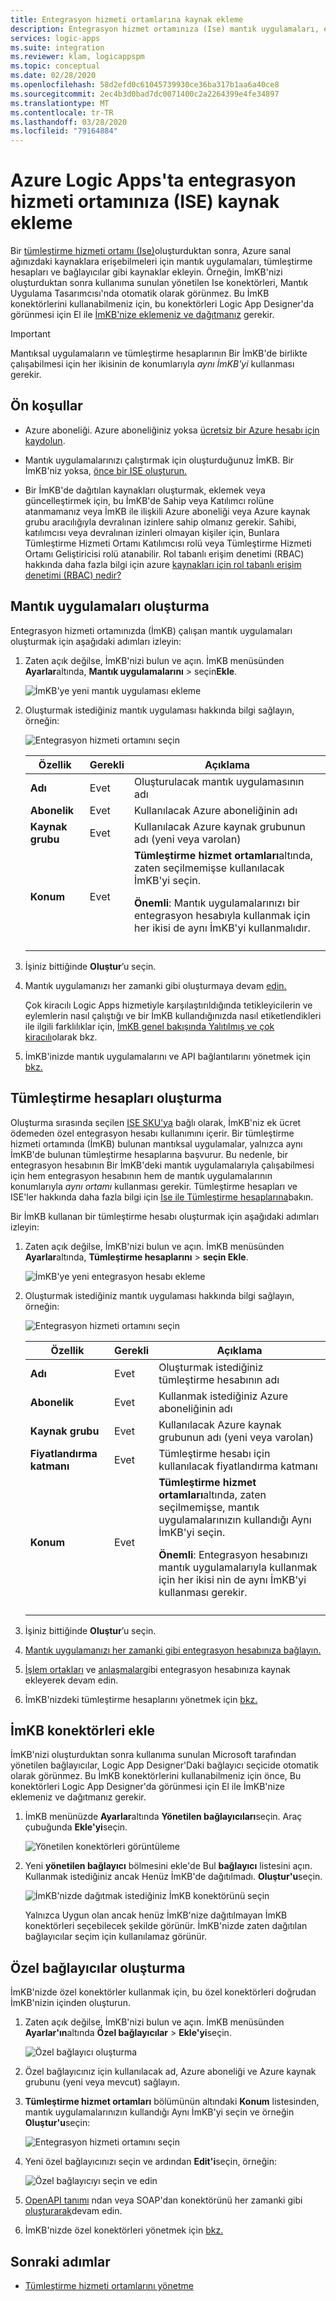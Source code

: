 ```yaml
---
title: Entegrasyon hizmeti ortamlarına kaynak ekleme
description: Entegrasyon hizmet ortamınıza (Ise) mantık uygulamaları, entegrasyon hesapları, özel bağlayıcılar ve yönetilen bağlayıcılar ekleyin
services: logic-apps
ms.suite: integration
ms.reviewer: klam, logicappspm
ms.topic: conceptual
ms.date: 02/28/2020
ms.openlocfilehash: 58d2efd0c61045739930ce36ba317b1aa6a40ce8
ms.sourcegitcommit: 2ec4b3d0bad7dc0071400c2a2264399e4fe34897
ms.translationtype: MT
ms.contentlocale: tr-TR
ms.lasthandoff: 03/28/2020
ms.locfileid: "79164884"
---
```

# <a name="add-resources-to-your-integration-service-environment-ise-in-azure-logic-apps"></a>Azure Logic Apps'ta entegrasyon hizmeti ortamınıza (ISE) kaynak ekleme

Bir [tümleştirme hizmeti ortamı (Ise)](../logic-apps/connect-virtual-network-vnet-isolated-environment-overview.md)oluşturduktan sonra, Azure sanal ağınızdaki kaynaklara erişebilmeleri için mantık uygulamaları, tümleştirme hesapları ve bağlayıcılar gibi kaynaklar ekleyin. Örneğin, İmKB'nizi oluşturduktan sonra kullanıma sunulan yönetilen Ise konektörleri, Mantık Uygulama Tasarımcısı'nda otomatik olarak görünmez. Bu İmKB konektörlerini kullanabilmeniz için, bu konektörleri Logic App Designer'da görünmesi için El ile [İmKB'nize eklemeniz ve dağıtmanız](#add-ise-connectors-environment) gerekir.

> [!IMPORTANT]
> Mantıksal uygulamaların ve tümleştirme hesaplarının Bir İmKB'de birlikte çalışabilmesi için her ikisinin de konumlarıyla *aynı İmKB'yi* kullanması gerekir.

## <a name="prerequisites"></a>Ön koşullar

* Azure aboneliği. Azure aboneliğiniz yoksa [ücretsiz bir Azure hesabı için kaydolun](https://azure.microsoft.com/free/).

* Mantık uygulamalarınızı çalıştırmak için oluşturduğunuz İmKB. Bir İmKB'niz yoksa, [önce bir ISE oluşturun.](../logic-apps/connect-virtual-network-vnet-isolated-environment.md)

* Bir İmKB'de dağıtılan kaynakları oluşturmak, eklemek veya güncelleştirmek için, bu İmKB'de Sahip veya Katılımcı rolüne atanmamanız veya İmKB ile ilişkili Azure aboneliği veya Azure kaynak grubu aracılığıyla devralınan izinlere sahip olmanız gerekir. Sahibi, katılımcısı veya devralınan izinleri olmayan kişiler için, Bunlara Tümleştirme Hizmeti Ortamı Katılımcısı rolü veya Tümleştirme Hizmeti Ortamı Geliştiricisi rolü atanabilir. Rol tabanlı erişim denetimi (RBAC) hakkında daha fazla bilgi için azure [kaynakları için rol tabanlı erişim denetimi (RBAC) nedir?](../role-based-access-control/overview.md)

<a name="create-logic-apps-environment"></a>

## <a name="create-logic-apps"></a>Mantık uygulamaları oluşturma

Entegrasyon hizmeti ortamınızda (İmKB) çalışan mantık uygulamaları oluşturmak için aşağıdaki adımları izleyin:

1. Zaten açık değilse, İmKB'nizi bulun ve açın. İmKB menüsünden **Ayarlar**altında, **Mantık uygulamalarını** > seçin**Ekle**.

   ![İmKB'ye yeni mantık uygulaması ekleme](./media/add-artifacts-integration-service-environment-ise/add-logic-app-to-ise.png)

1. Oluşturmak istediğiniz mantık uygulaması hakkında bilgi sağlayın, örneğin:

   ![Entegrasyon hizmeti ortamını seçin](./media/add-artifacts-integration-service-environment-ise/create-logic-app-integration-service-environment.png)

   | Özellik | Gerekli | Açıklama |
   |----------|----------|-------------|
   | **Adı** | Evet | Oluşturulacak mantık uygulamasının adı |
   | **Abonelik** | Evet | Kullanılacak Azure aboneliğinin adı |
   | **Kaynak grubu** | Evet | Kullanılacak Azure kaynak grubunun adı (yeni veya varolan) |
   | **Konum** | Evet | **Tümleştirme hizmet ortamları**altında, zaten seçilmemişse kullanılacak İmKB'yi seçin. <p><p> **Önemli**: Mantık uygulamalarınızı bir entegrasyon hesabıyla kullanmak için her ikisi de aynı İmKB'yi kullanmalıdır. |
   ||||

1. İşiniz bittiğinde **Oluştur**’u seçin.

1. Mantık uygulamanızı her zamanki gibi oluşturmaya devam [edin.](../logic-apps/quickstart-create-first-logic-app-workflow.md)

   Çok kiracılı Logic Apps hizmetiyle karşılaştırıldığında tetikleyicilerin ve eylemlerin nasıl çalıştığı ve bir İmKB kullandığınızda nasıl etiketlendikleri ile ilgili farklılıklar için, [İmKB genel bakışında Yalıtılmış ve çok kiracılı](../logic-apps/connect-virtual-network-vnet-isolated-environment-overview.md#difference)olarak bkz.

1. İmKB'inizde mantık uygulamalarını ve API bağlantılarını yönetmek için [bkz.](../logic-apps/ise-manage-integration-service-environment.md)

<a name="create-integration-account-environment"></a>

## <a name="create-integration-accounts"></a>Tümleştirme hesapları oluşturma

Oluşturma sırasında seçilen [ISE SKU'ya](../logic-apps/connect-virtual-network-vnet-isolated-environment-overview.md#ise-level) bağlı olarak, İmKB'niz ek ücret ödemeden özel entegrasyon hesabı kullanımını içerir. Bir tümleştirme hizmeti ortamında (İmKB) bulunan mantıksal uygulamalar, yalnızca aynı İmKB'de bulunan tümleştirme hesaplarına başvurur. Bu nedenle, bir entegrasyon hesabının Bir İmKB'deki mantık uygulamalarıyla çalışabilmesi için hem entegrasyon hesabının hem de mantık uygulamalarının konumlarıyla *aynı ortamı* kullanması gerekir. Tümleştirme hesapları ve ISE'ler hakkında daha fazla bilgi için [Ise ile Tümleştirme hesaplarına](connect-virtual-network-vnet-isolated-environment-overview.md#create-integration-account-environment)bakın.

Bir İmKB kullanan bir tümleştirme hesabı oluşturmak için aşağıdaki adımları izleyin:

1. Zaten açık değilse, İmKB'nizi bulun ve açın. İmKB menüsünden **Ayarlar**altında, **Tümleştirme hesaplarını** > **seçin Ekle**.

   ![İmKB'ye yeni entegrasyon hesabı ekleme](./media/add-artifacts-integration-service-environment-ise/add-integration-account-to-ise.png)

1. Oluşturmak istediğiniz mantık uygulaması hakkında bilgi sağlayın, örneğin:

   ![Entegrasyon hizmeti ortamını seçin](./media/add-artifacts-integration-service-environment-ise/create-integration-account-integration-service-environment.png)

   | Özellik | Gerekli | Açıklama |
   |----------|----------|-------------|
   | **Adı** | Evet | Oluşturmak istediğiniz tümleştirme hesabının adı |
   | **Abonelik** | Evet | Kullanmak istediğiniz Azure aboneliğinin adı |
   | **Kaynak grubu** | Evet | Kullanılacak Azure kaynak grubunun adı (yeni veya varolan) |
   | **Fiyatlandırma katmanı** | Evet | Tümleştirme hesabı için kullanılacak fiyatlandırma katmanı |
   | **Konum** | Evet | **Tümleştirme hizmet ortamları**altında, zaten seçilmemişse, mantık uygulamalarınızın kullandığı Aynı İmKB'yi seçin. <p><p> **Önemli**: Entegrasyon hesabınızı mantık uygulamalarıyla kullanmak için her ikisi nin de aynı İmKB'yi kullanması gerekir. |
   ||||

1. İşiniz bittiğinde **Oluştur**’u seçin.

1. [Mantık uygulamanızı her zamanki gibi entegrasyon hesabınıza bağlayın.](../logic-apps/logic-apps-enterprise-integration-create-integration-account.md#link-account)

1. [İşlem ortakları](../logic-apps/logic-apps-enterprise-integration-partners.md) ve [anlaşmalar](../logic-apps/logic-apps-enterprise-integration-agreements.md)gibi entegrasyon hesabınıza kaynak ekleyerek devam edin.

1. İmKB'nizdeki tümleştirme hesaplarını yönetmek için [bkz.](../logic-apps/ise-manage-integration-service-environment.md)

<a name="add-ise-connectors-environment"></a>

## <a name="add-ise-connectors"></a>İmKB konektörleri ekle

İmKB'nizi oluşturduktan sonra kullanıma sunulan Microsoft tarafından yönetilen bağlayıcılar, Logic App Designer'Daki bağlayıcı seçicide otomatik olarak görünmez. Bu İmKB konektörlerini kullanabilmeniz için önce, Bu konektörleri Logic App Designer'da görünmesi için El ile İmKB'nize eklemeniz ve dağıtmanız gerekir.

1. İmKB menünüzde **Ayarlar**altında **Yönetilen bağlayıcıları**seçin. Araç çubuğunda **Ekle'yi**seçin.

   ![Yönetilen konektörleri görüntüleme](./media/add-artifacts-integration-service-environment-ise/ise-view-managed-connectors.png)

1. Yeni **yönetilen bağlayıcı** bölmesini ekle'de Bul **bağlayıcı** listesini açın. Kullanmak istediğiniz ancak Henüz İmKB'de dağıtılmadı. **Oluştur'u**seçin.

   ![İmKB'nizde dağıtmak istediğiniz İmKB konektörünü seçin](./media/add-artifacts-integration-service-environment-ise/add-managed-connector.png)

   Yalnızca Uygun olan ancak henüz İmKB'nize dağıtılmayan İmKB konektörleri seçebilecek şekilde görünür. İmKB'nizde zaten dağıtılan bağlayıcılar seçim için kullanılamaz görünür.

<a name="create-custom-connectors-environment"></a>

## <a name="create-custom-connectors"></a>Özel bağlayıcılar oluşturma

İmKB'nizde özel konektörler kullanmak için, bu özel konektörleri doğrudan İmKB'nizin içinden oluşturun.

1. Zaten açık değilse, İmKB'nizi bulun ve açın. İmKB menüsünden **Ayarlar'ın**altında **Özel bağlayıcılar** > **Ekle'yi**seçin.

   ![Özel bağlayıcı oluşturma](./media/add-artifacts-integration-service-environment-ise/add-custom-connector-to-ise.png)

1. Özel bağlayıcınız için kullanılacak ad, Azure aboneliği ve Azure kaynak grubunu (yeni veya mevcut) sağlayın.

1. **Tümleştirme hizmet ortamları** bölümünün altındaki **Konum** listesinden, mantık uygulamalarınızın kullandığı Aynı İmKB'yi seçin ve örneğin **Oluştur'u**seçin:

   ![Entegrasyon hizmeti ortamını seçin](./media/add-artifacts-integration-service-environment-ise/create-custom-connector-integration-service-environment.png)

1. Yeni özel bağlayıcınızı seçin ve ardından **Edit'i**seçin, örneğin:

   ![Özel bağlayıcıyı seçin ve edin](./media/add-artifacts-integration-service-environment-ise/edit-custom-connectors.png)

1. [OpenAPI tanımı](https://docs.microsoft.com/connectors/custom-connectors/define-openapi-definition#import-the-openapi-definition) ndan veya SOAP'dan konektörünü her zamanki gibi [oluşturarak](https://docs.microsoft.com/connectors/custom-connectors/create-register-logic-apps-soap-connector#2-define-your-connector)devam edin.

1. İmKB'nizde özel konektörleri yönetmek için [bkz.](../logic-apps/ise-manage-integration-service-environment.md)

## <a name="next-steps"></a>Sonraki adımlar

* [Tümleştirme hizmeti ortamlarını yönetme](../logic-apps/ise-manage-integration-service-environment.md)
